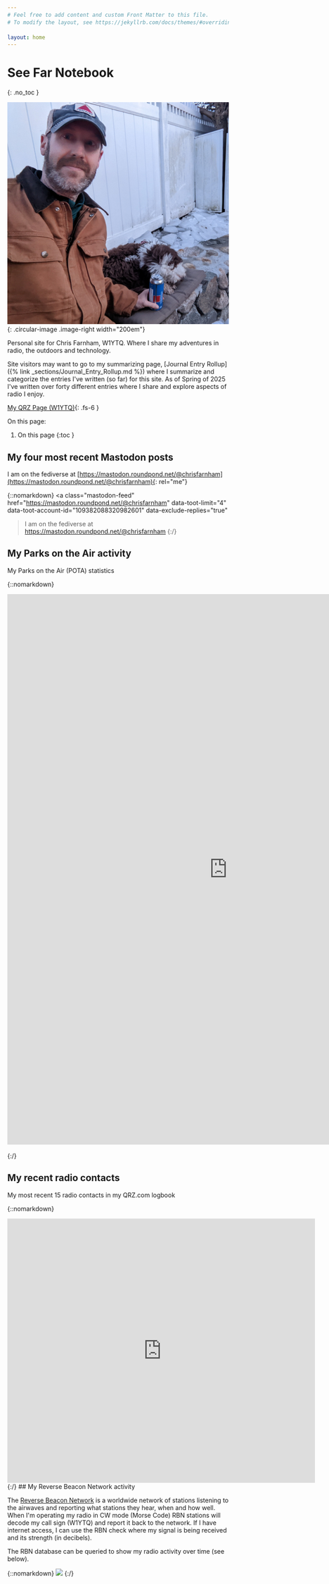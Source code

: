 ```yaml
---
# Feel free to add content and custom Front Matter to this file.
# To modify the layout, see https://jekyllrb.com/docs/themes/#overriding-theme-defaults

layout: home
---
```



# See Far Notebook
{: .no_toc }


![Blog author outside in the winter near a firepit with his dog Daisy](chris_daisy.jpg "Enjoying the fire pit with Daisy"){: .circular-image .image-right width="200em"}

Personal site for Chris Farnham, W1YTQ. Where I share my adventures in radio, the outdoors
and technology.

Site visitors may want to go to my
summarizing page, [Journal Entry Rollup]({% link _sections/Journal_Entry_Rollup.md %}) where
I summarize and categorize the entries I've written (so far) for this site.
As of Spring of 2025 I've written over forty different entries where I
share and explore aspects of radio I enjoy.


[My QRZ Page (W1YTQ)](https://www.qrz.com/db/w1ytq){: .fs-6 }


On this page:

1. On this page
{:toc }


## My four most recent Mastodon posts

I am on the fediverse at [https://mastodon.roundpond.net/@chrisfarnham](https://mastodon.roundpond.net/@chrisfarnham){: rel="me"}


{::nomarkdown}
<a class="mastodon-feed"
   href="https://mastodon.roundpond.net/@chrisfarnham"
   data-toot-limit="4"
   data-toot-account-id="109382088320982601"
   data-exclude-replies="true"
   >I am on the fediverse at https://mastodon.roundpond.net/@chrisfarnham</a>
{:/}

## My Parks on the Air activity

My Parks on the Air (POTA) statistics

{::nomarkdown}
<p><iframe src="https://wd4dan.net/pota/?W1YTQ" height="1250" width="1000" frameborder="0" scrolling="no"></iframe></p>
{:/}

## My recent radio contacts

My most recent 15 radio contacts in my QRZ.com logbook

{::nomarkdown}
<iframe align="top" frameborder="0" height="600" scrolling="yes" src="https://logbook.qrz.com/lbstat/W1YTQ/" width="700"></iframe>
{:/}
## My Reverse Beacon Network activity

The [Reverse Beacon Network](https://www.reversebeacon.net/main.php) is a worldwide network
of stations listening to the airwaves and reporting what stations they hear, when and how well. When I'm operating my radio
in CW mode (Morse Code) RBN stations will decode my call sign (W1YTQ) and report it back to the network. If I have internet access,
I can use the RBN check where my signal is being received and its strength (in decibels).

The RBN database can be queried to show my radio activity over time (see below).

{::nomarkdown}
<a href="https://rbn.telegraphy.de/activity/W1YTQ"><img src="https://rbn.telegraphy.de/activity/image/W1YTQ"></a>
{:/}
